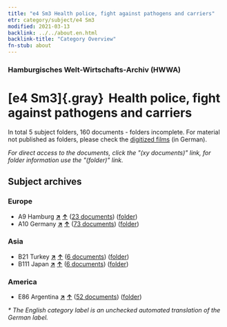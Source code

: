 ```yaml
---
title: "e4 Sm3 Health police, fight against pathogens and carriers"
etr: category/subject/e4 Sm3
modified: 2021-03-13
backlink: ../../about.en.html
backlink-title: "Category Overview"
fn-stub: about
---
```


### Hamburgisches Welt-Wirtschafts-Archiv (HWWA)
# [e4 Sm3]{.gray}&#8201; Health police, fight against pathogens and carriers&#160; 





In total 5 subject folders, 160 documents - folders incomplete.
For material not published as folders, please check the [digitized films](/film/h1_sh) (in German).

_For direct access to the documents, click the "(xy documents)" link, for folder information use the "(folder)" link._

## Subject archives



### Europe

- A9 Hamburg [**&nearr;**](../../../geo/i/140905/about.en.html "Hamburg (all folders)") [**&uarr;**](../../../geo/about.en.html#A9 "Country category system") (<a href="https://pm20.zbw.eu/dfgview/sh/140905,144270" title="about: Hamburg : Health police, fight against pathogens and carriers" target="_blank">23 documents</a>) ([folder](../../../../folder/sh/1409xx/140905/1442xx/144270/about.en.html))
- A10 Germany [**&nearr;**](../../../geo/i/126128/about.en.html "Germany (all folders)") [**&uarr;**](../../../geo/about.en.html#A10 "Country category system") (<a href="https://pm20.zbw.eu/dfgview/sh/126128,144270" title="about: Germany : Health police, fight against pathogens and carriers" target="_blank">73 documents</a>) ([folder](../../../../folder/sh/1261xx/126128/1442xx/144270/about.en.html))

### Asia

- B21 Turkey [**&nearr;**](../../../geo/i/141111/about.en.html "Turkey (all folders)") [**&uarr;**](../../../geo/about.en.html#B21 "Country category system") (<a href="https://pm20.zbw.eu/dfgview/sh/141111,144270" title="about: Turkey : Health police, fight against pathogens and carriers" target="_blank">6 documents</a>) ([folder](../../../../folder/sh/1411xx/141111/1442xx/144270/about.en.html))
- B111 Japan [**&nearr;**](../../../geo/i/141272/about.en.html "Japan (all folders)") [**&uarr;**](../../../geo/about.en.html#B111 "Country category system") (<a href="https://pm20.zbw.eu/dfgview/sh/141272,144270" title="about: Japan : Health police, fight against pathogens and carriers" target="_blank">6 documents</a>) ([folder](../../../../folder/sh/1412xx/141272/1442xx/144270/about.en.html))

### America

- E86 Argentina [**&nearr;**](../../../geo/i/141692/about.en.html "Argentina (all folders)") [**&uarr;**](../../../geo/about.en.html#E86 "Country category system") (<a href="https://pm20.zbw.eu/dfgview/sh/141692,144270" title="about: Argentina : Health police, fight against pathogens and carriers" target="_blank">52 documents</a>) ([folder](../../../../folder/sh/1416xx/141692/1442xx/144270/about.en.html))


_* The English category label is an unchecked automated translation of the German label._

